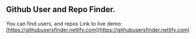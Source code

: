 
## Github User and Repo Finder.

You can find users, and repos
Link to live demo:
[https://githubusersfinder.netlify.com](https://githubusersfinder.netlify.com)
